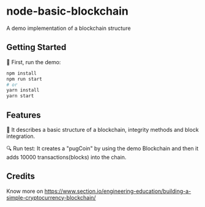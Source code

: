 # node-basic-blockchain
A demo implementation of a blockchain structure

## Getting Started

:lion: First, run the demo:

```bash
npm install
npm run start
# or
yarn install
yarn start
```
## Features

:newspaper: It describes a basic structure of a blockchain, integrity methods and block integration.

:mag: Run test: It creates a "pugCoin" by using the demo Blockchain and then it adds 10000 transactions(blocks) into the chain.

## Credits
Know more on https://www.section.io/engineering-education/building-a-simple-cryptocurrency-blockchain/
